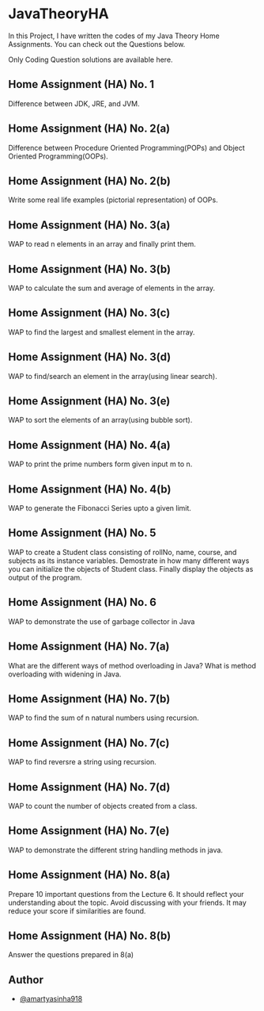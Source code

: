 # JavaTheoryHA

In this Project, I have written the codes of my Java Theory Home Assignments. You can check out the Questions below.

Only Coding Question solutions are available here.

## Home Assignment (HA) No. 1
Difference between JDK, JRE, and JVM.

## Home Assignment (HA) No. 2(a)
Difference between Procedure Oriented Programming(POPs) and Object Oriented Programming(OOPs).
## Home Assignment (HA) No. 2(b)
Write some real life examples (pictorial representation) of OOPs.
## Home Assignment (HA) No. 3(a)
WAP to read n elements in an array and finally print them.
## Home Assignment (HA) No. 3(b)
WAP to calculate the sum and average of elements in the array.
## Home Assignment (HA) No. 3(c)
WAP to find the largest and smallest element in the array.
## Home Assignment (HA) No. 3(d)
WAP to find/search an element in the array(using linear search).
## Home Assignment (HA) No. 3(e)
WAP to sort the elements of an array(using bubble sort).
## Home Assignment (HA) No. 4(a)
WAP to print the prime numbers form given input m to n.
## Home Assignment (HA) No. 4(b)
WAP to generate the Fibonacci Series upto a given limit.
## Home Assignment (HA) No. 5
WAP to create a Student class consisting of rollNo, name, course, and subjects as its instance variables. Demostrate in how many different ways you can initialize the objects of Student class. Finally display the objects as output of the program.
## Home Assignment (HA) No. 6
WAP to demonstrate the use of garbage collector in Java
## Home Assignment (HA) No. 7(a)
What are the different ways of method overloading in Java? What is method overloading with widening in Java.
## Home Assignment (HA) No. 7(b)
WAP to find the sum of n natural numbers using recursion.
## Home Assignment (HA) No. 7(c)
WAP to find reversre a string using recursion.
## Home Assignment (HA) No. 7(d)
WAP to count the number of objects created from a class.
## Home Assignment (HA) No. 7(e)
WAP to demonstrate the different string handling methods in java.
## Home Assignment (HA) No. 8(a)
Prepare 10 important questions from the Lecture 6. It should reflect your understanding about the topic. Avoid discussing with your friends. It may reduce your score if similarities are found.
## Home Assignment (HA) No. 8(b)
Answer the questions prepared in 8(a)

## Author
- [@amartyasinha918](https://www.github.com/amartyasinha918)
